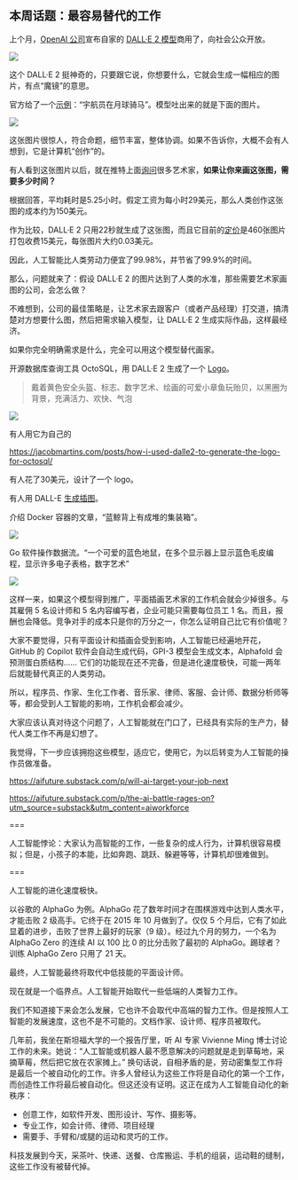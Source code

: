 ## 本周话题：最容易替代的工作

上个月，[OpenAI 公司](https://openai.com/blog/dall-e-now-available-in-beta/)宣布自家的 [DALL·E 2 模型](https://openai.com/dall-e-2/)商用了，向社会公众开放。

![](https://cdn.beekka.com/blogimg/asset/202208/bg2022082004.webp)

这个 DALL·E 2 挺神奇的，只要跟它说，你想要什么，它就会生成一幅相应的图片，有点“魔镜”的意思。

官方给了一个[示例](https://www.instagram.com/p/CcAtWNolGJv/)：“宇航员在月球骑马”。模型吐出来的就是下面的图片。

![](https://cdn.beekka.com/blogimg/asset/202208/bg2022082005.webp)

这张图片很惊人，符合命题，细节丰富，整体协调。如果不告诉你，大概不会有人想到，它是计算机“创作”的。

有人看到这张图片以后，就在推特上面[询问](https://ark-invest.com/newsletters/issue-323/)很多艺术家，**如果让你来画这张图，需要多少时间？**

根据回答，平均耗时是5.25小时。假定工资为每小时29美元，那么人类创作这张图的成本约为150美元。

作为比较，DALL·E 2 只用22秒就生成了这张图，而且它目前的[定价](https://www.163.com/dy/article/HCSNPB8F05118HA4.html)是460张图片打包收费15美元，每张图片大约0.03美元。

因此，人工智能比人类劳动力便宜了99.98%，并节省了99.9%的时间。

那么，问题就来了：假设 DALL·E 2 的图片达到了人类的水准，那些需要艺术家画图的公司，会怎么做？

不难想到，公司的最佳策略是，让艺术家去跟客户（或者产品经理）打交道，搞清楚对方想要什么图，然后把需求输入模型，让 DALL·E 2 生成实际作品，这样最经济。

如果你完全明确需求是什么，完全可以用这个模型替代画家。

开源数据库查询工具 OctoSQL，用 DALL·E 2 生成了一个 [Logo](https://jacobmartins.com/posts/how-i-used-dalle2-to-generate-the-logo-for-octosql/)。

> 戴着黄色安全头盔、标志、数字艺术、绘画的可爱小章鱼玩贻贝，以黑圈为背景，充满活力、欢快、气泡

![](https://jacobmartins.com/images/dalle2/logo.jpg)

有人用它为自己的

https://jacobmartins.com/posts/how-i-used-dalle2-to-generate-the-logo-for-octosql/

有人花了30美元，设计了一个 logo。

有人用 DALL-E [生成插图](https://deephaven.io/blog/2022/08/08/AI-generated-blog-thumbnails/)。

介绍 Docker 容器的文章，“蓝鲸背上有成堆的集装箱”。

![](https://cdn.demo.deephaven.app/img/blog-thumbnails/dalle/JPEG/DALL%C2%B7E%202022-08-04%2021.56.25%20-%20Blue%20whale%20with%20stacks%20of%20shipping%20containers%20on%20it's%20back,%20cgsociety%20artstation%20trending%204k.jpg)

Go 软件操作数据流。“一个可爱的蓝色地鼠，在多个显示器上显示蓝色毛皮编程，显示许多电子表格，数字艺术”

![](https://cdn.demo.deephaven.app/img/blog-thumbnails/dalle/JPEG/DALL%C2%B7E%202022-07-28%2015.33.28%20-%20a%20cute%20blue%20colored%20gopher%20with%20blue%20fur%20programming%20on%20multiple%20monitors%20displaying%20many%20spreadsheets,%20digital%20art.jpg)



这样一来，如果这个模型得到推广，平面插画艺术家的工作机会就会少掉很多。与其雇佣 5 名设计师和 5 名内容编写者，企业可能只需要每位员工 1 名。而且，报酬也会降低。竞争对手的成本只是你的万分之一，你怎么证明自己比它有价值呢？

大家不要觉得，只有平面设计和插画会受到影响，人工智能已经遍地开花，GitHub 的 Copilot 软件会自动生成代码，GPI-3 模型会生成文本，Alphafold 会预测蛋白质结构…… 它们的功能现在还不完备，但是进化速度极快，可能一两年后就能替代真正的人类劳动。

所以，程序员、作家、生化工作者、音乐家、律师、客服、会计师、数据分析师等等，都会受到人工智能的影响，工作机会都会减少。

大家应该认真对待这个问题了，人工智能就在门口了，已经具有实际的生产力，替代人类工作不再是幻想了。

我觉得，下一步应该拥抱这些模型，适应它，使用它，为以后转变为人工智能的操作员做准备。








https://aifuture.substack.com/p/will-ai-target-your-job-next

https://aifuture.substack.com/p/the-ai-battle-rages-on?utm_source=substack&utm_content=aiworkforce




===

人工智能悖论：大家认为高智能的工作，一些复杂的成人行为，计算机很容易模拟；但是，小孩子的本能，比如奔跑、跳跃、躲避等等，计算机却很难做到。

===

人工智能的进化速度极快。

以谷歌的 AlphaGo 为例。AlphaGo 花了数年时间才在围棋游戏中达到人类水平，才能击败 2 级高手。它终于在 2015 年 10 月做到了。仅仅 5 个月后，它有了如此显着的进步，击败了世界上最好的玩家（9 级）。经过九个月的努力，一个名为 AlphaGo Zero 的连续 AI 以 100 比 0 的比分击败了最初的 AlphaGo。踢球者？训练 AlphaGo Zero 只用了 21 天。 

最终，人工智能最终将取代中低技能的平面设计师。

现在就是一个临界点。人工智能开始取代一些低端的人类智力工作。

我们不知道接下来会怎么发展，它也许不会取代中高端的智力工作。但是按照人工智能的发展速度，这也不是不可能的。文档作家、设计师、程序员被取代。

几年前，我坐在斯坦福大学的一个报告厅里，听 AI 专家 Vivienne Ming 博士讨论工作的未来。她说：“人工智能或机器人最不愿意解决的问题就是走到草莓地，采摘草莓，然后把它放在农家摊上。” 换句话说，自相矛盾的是，劳动密集型工作将是最后一个被自动化的工作。许多人曾经认为这些工作将是自动化的第一个工作，而创造性工作将最后被自动化。但这还没有证明。这正在成为人工智能自动化的新秩序：

- 创意工作，如软件开发、图形设计、写作、摄影等。
- 专业工作，如会计师、律师、项目经理
- 需要手、手臂和/或腿的运动和灵巧的工作。

科技发展到今天，采茶叶、快递、送餐、仓库搬运、手机的组装，运动鞋的缝制，这些工作没有被替代掉。